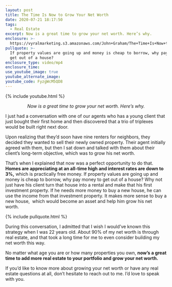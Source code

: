 ```yaml
---
layout: post
title: The Time Is Now to Grow Your Net Worth
date: 2020-07-21 18:17:50
tags:
  - Real Estate
excerpt: Now is a great time to grow your net worth. Here’s why.
enclosure: >-
  https://vyralmarketing.s3.amazonaws.com/John+Graham/The+Time+Is+Now+to+Grow+Your+Net+Worth.mp4
pullquote: >-
  If property values are going up and money is cheap to borrow, why pay money to
  get out of a house?
enclosure_type: video/mp4
enclosure_time:
use_youtube_image: true
youtube_alternate_image:
youtube_code: FyzgWcM5QD8
---
```


{% include youtube.html %}

 <p style="text-align: center;"><em>
Now is a great time to grow your net worth. Here’s why.</em></p>

I just had a conversation with one of our agents who has a young client that just bought their first home and then discovered that a trio of triplexes would be built right next door.&nbsp;

Upon realizing that they’d soon have nine renters for neighbors, they decided they wanted to sell their newly owned property. Their agent initially agreed with them, but then I sat down and talked with them about their client’s long-term objective, which was to grow his net worth.

That’s when I explained that now was a perfect opportunity to do that. **Homes are appreciating at an all-time high and interest rates are down to 3%,** which is practically free money. If property values are going up and money is cheap to borrow, why pay money to get out of a house? Why not just have his client turn that house into a rental and make that his first investment property. If he needs more money to buy a new house, he can use the income from that investment property. It makes more sense to buy a new house,&nbsp; which would become an asset and help him grow his net worth.&nbsp;

{% include pullquote.html %}

During this conversation, I admitted that I wish I would’ve known this strategy when I was 22 years old. About 90% of my net worth is through real estate, and that took a long time for me to even consider building my net worth this way.&nbsp;

No matter what age you are or how many properties you own, **now’s a great time to add more real estate to your portfolio and grow your net worth.&nbsp;**

If you’d like to know more about growing your net worth or have any real estate questions at all, don’t hesitate to reach out to me. I’d love to speak with you.&nbsp;